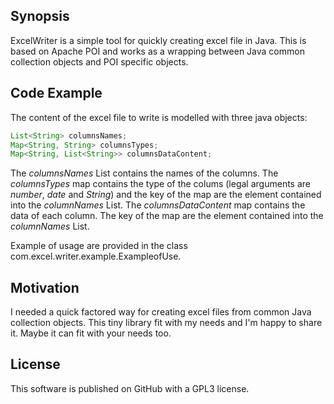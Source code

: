 ## Synopsis

ExcelWriter is a simple tool for quickly creating excel file in Java. This is based on Apache POI and works as a wrapping between Java common collection objects and POI specific objects.

## Code Example

The content of the excel file to write is modelled with three java objects:

```java
List<String> columnsNames;
Map<String, String> columnsTypes;
Map<String, List<String>> columnsDataContent;
```
The _columnsNames_ List contains the names of the columns.
The _columnsTypes_ map contains the type of the colums (legal arguments are _number_,  _date_ and _String_) and the key of the map are the element contained into the _columnNames_ List. 
The _columnsDataContent_ map contains the data of each column. The key of the map are the element contained into the _columnNames_ List.

Example of usage are provided in the class com.excel.writer.example.ExampleofUse. 

## Motivation

I needed a quick factored way for creating excel files from common Java collection objects. This tiny library fit with my needs and I'm happy to share it. Maybe it can fit with your needs too.

## License

This software is published on GitHub with a GPL3 license. 